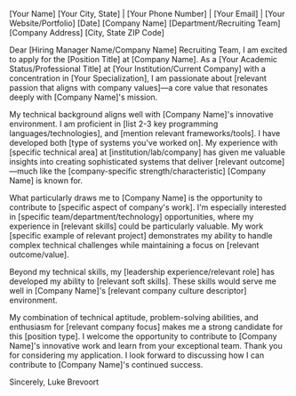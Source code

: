 [Your Name]
[Your City, State] | [Your Phone Number] | [Your Email] | [Your Website/Portfolio]
[Date]
[Company Name]
[Department/Recruiting Team]
[Company Address]
[City, State ZIP Code]

Dear [Hiring Manager Name/Company Name] Recruiting Team,
I am excited to apply for the [Position Title] at [Company Name]. As a [Your Academic Status/Professional Title] at [Your Institution/Current Company] with a concentration in [Your Specialization], I am passionate about [relevant passion that aligns with company values]—a core value that resonates deeply with [Company Name]'s mission.

My technical background aligns well with [Company Name]'s innovative environment. I am proficient in [list 2-3 key programming languages/technologies], and [mention relevant frameworks/tools]. I have developed both [type of systems you've worked on]. My experience with [specific technical area] at [institution/lab/company] has given me valuable insights into creating sophisticated systems that deliver [relevant outcome]—much like the [company-specific strength/characteristic] [Company Name] is known for.

What particularly draws me to [Company Name] is the opportunity to contribute to [specific aspect of company's work]. I'm especially interested in [specific team/department/technology] opportunities, where my experience in [relevant skills] could be particularly valuable. My work [specific example of relevant project] demonstrates my ability to handle complex technical challenges while maintaining a focus on [relevant outcome/value].

Beyond my technical skills, my [leadership experience/relevant role] has developed my ability to [relevant soft skills]. These skills would serve me well in [Company Name]'s [relevant company culture descriptor] environment.

My combination of technical aptitude, problem-solving abilities, and enthusiasm for [relevant company focus] makes me a strong candidate for this [position type]. I welcome the opportunity to contribute to [Company Name]'s innovative work and learn from your exceptional team.
Thank you for considering my application. I look forward to discussing how I can contribute to [Company Name]'s continued success.

Sincerely,
Luke Brevoort